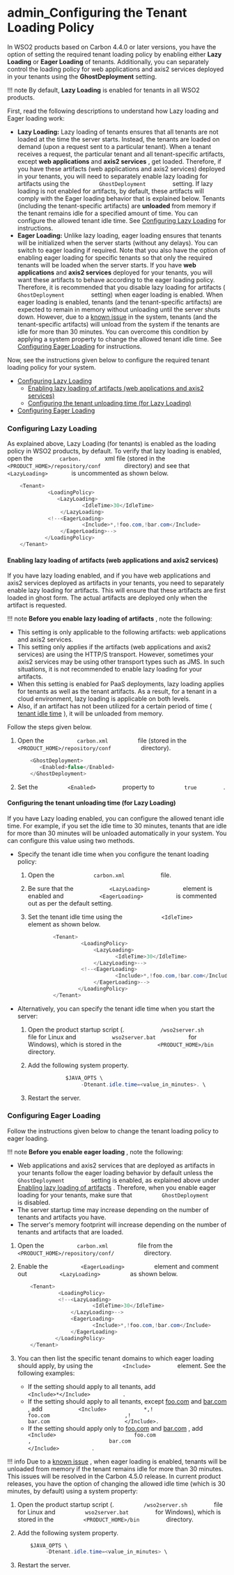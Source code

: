 # admin\_Configuring the Tenant Loading Policy

In WSO2 products based on Carbon 4.4.0 or later versions, you have the option of setting the required tenant loading policy by enabling either **Lazy Loading** or **Eager Loading** of tenants. Additionally, you can separately control the loading policy for web applications and axis2 services deployed in your tenants using the **GhostDeployment** setting.

!!! note
By default, **Lazy Loading** is enabled for tenants in all WSO2 products.


First, read the following descriptions to understand how Lazy loading and Eager loading work:

-   **Lazy Loading:** Lazy loading of tenants ensures that all tenants are not loaded at the time the server starts. Instead, the tenants are loaded on demand (upon a request sent to a particular tenant). When a tenant receives a request, the particular tenant and all tenant-specific artifacts, except **web applications** and **axis2 services** , get loaded. Therefore, if you have these artifacts (web applications and axis2 services) deployed in your tenants, you will need to separately enable lazy loading for artifacts using the `          GhostDeployment         ` setting. If lazy loading is not enabled for artifacts, by default, these artifacts will comply with the Eager loading behavior that is explained below.
    Tenants (including the tenant-specific artifacts) are **unloaded** from memory if the tenant remains idle for a specified amount of time. You can configure the allowed tenant idle time. See [Configuring Lazy Loading](#admin_ConfiguringtheTenantLoadingPolicy-ConfiguringLazyLoading) for instructions.
-   **Eager Loading:** Unlike lazy loading, eager loading ensures that tenants will be initialized when the server starts (without any delays). You can switch to eager loading if required. Note that you also have the option of enabling eager loading for specific tenants so that only the required tenants will be loaded when the server starts. If you have **web applications** and **axis2 services** deployed for your tenants, you will want these artifacts to behave according to the eager loading policy. Therefore, it is recommended that you disable lazy loading for artifacts ( `          GhostDeployment         ` setting) when eager loading is enabled.
    When eager loading is enabled, tenants (and the tenant-specific artifacts) are expected to remain in memory without unloading until the server shuts down. However, due to a [known issue](https://wso2.org/jira/browse/CARBON-15215) in the system, tenants (and the tenant-specific artifacts) will unload from the system if the tenants are idle for more than 30 minutes. You can overcome this condition by applying a system property to change the allowed tenant idle time. See [Configuring Eager Loading](#admin_ConfiguringtheTenantLoadingPolicy-ConfiguringEagerLoading) for instructions.

Now, see the instructions given below to configure the required tenant loading policy for your system.

-   [Configuring Lazy Loading](#admin_ConfiguringtheTenantLoadingPolicy-ConfiguringLazyLoading)
    -   [Enabling lazy loading of artifacts (web applications and axis2 services)](#admin_ConfiguringtheTenantLoadingPolicy-Enablinglazyloadingofartifacts(webapplicationsandaxis2services))
    -   [Configuring the tenant unloading time (for Lazy Loading)](#admin_ConfiguringtheTenantLoadingPolicy-Configuringthetenantunloadingtime(forLazyLoading))
-   [Configuring Eager Loading](#admin_ConfiguringtheTenantLoadingPolicy-ConfiguringEagerLoading)

### Configuring Lazy Loading

As explained above, Lazy Loading (for tenants) is enabled as the loading policy in WSO2 products, by default. To verify that lazy loading is enabled, open the `         carbon.        ` xml file (stored in the `         <PRODUCT_HOME>/repository/conf        ` directory) and see that `         <LazyLoading>        ` is uncommented as shown below.

``` java
    <Tenant>
             <LoadingPolicy>
                <LazyLoading>
                        <IdleTime>30</IdleTime>
                 </LazyLoading>
             <!--<EagerLoading>
                        <Include>*,!foo.com,!bar.com</Include>
                 </EagerLoading>-->
            </LoadingPolicy>
    </Tenant>
```

#### Enabling lazy loading of artifacts (web applications and axis2 services)

If you have lazy loading enabled, and if you have web applications and axis2 services deployed as artifacts in your tenants, you need to separately enable lazy loading for artifacts. This will ensure that these artifacts are first loaded in ghost form. The actual artifacts are deployed only when the artifact is requested.

!!! note
**Before you enable lazy loading of artifacts** , note the following:

-   This setting is only applicable to the following artifacts: web applications and axis2 services.
-   This setting only applies if the artifacts (web applications and axis2 services) are using the HTTP/S transport. However, sometimes your axis2 services may be using other transport types such as JMS. In such situations, it is not recommended to enable lazy loading for your artifacts.
-   When this setting is enabled for PaaS deployments, lazy loading applies for tenants as well as the tenant artifacts. As a result, for a tenant in a cloud environment, lazy loading is applicable on both levels.
-   Also, if an artifact has not been utilized for a certain period of time ( [tenant idle time](#admin_ConfiguringtheTenantLoadingPolicy-Configuringthetenantunloadingtime(forLazyLoading)) ), it will be unloaded from memory.


Follow the steps given below.

1.  Open the `           carbon.xml          ` file (stored in the `           <PRODUCT_HOME>/repository/conf          ` directory).

    ``` java
        <GhostDeployment>
           <Enabled>false</Enabled>
        </GhostDeployment>
    ```

2.  Set the `          <Enabled>         ` property to `          true         ` .

#### Configuring the tenant unloading time (for Lazy Loading)

If you have Lazy loading enabled, you can configure the allowed tenant idle time. For example, if you set the idle time to 30 minutes, tenants that are idle for more than 30 minutes will be unloaded automatically in your system. You can configure this value using two methods.

-   Specify the tenant idle time when you configure the tenant loading policy:
    1.  Open the `             carbon.xml            ` file.

    2.  Be sure that the `            <LazyLoading>           ` element is enabled and `            <EagerLoading>           ` is commented out as per the default setting.
    3.  Set the tenant idle time using the `             <IdleTime>            ` element as shown below.

        ``` java
                <Tenant>
                         <LoadingPolicy>
                             <LazyLoading>
                                    <IdleTime>30</IdleTime>
                             </LazyLoading>-->
                         <!--<EagerLoading>
                                    <Include>*,!foo.com,!bar.com</Include>
                             </EagerLoading>-->
                        </LoadingPolicy>
                </Tenant>
        ```

-   Alternatively, you can specify the tenant idle time when you start the server:

    1.  Open the product startup script (. `            /wso2server.sh           ` file for Linux and `            wso2server.bat           ` for Windows), which is stored in the `            <PRODUCT_HOME>/bin           ` directory.
    2.  Add the following system property.

        ``` java
                    $JAVA_OPTS \ 
                         -Dtenant.idle.time=<value_in_minutes>. \
        ```

    3.  Restart the server.

### Configuring Eager Loading

Follow the instructions given below to change the tenant loading policy to eager loading.

!!! note **Before you enable eager loading** , note the following:
-   Web applications and axis2 services that are deployed as artifacts in your tenants follow the eager loading behavior by default unless the `          GhostDeployment         ` setting is enabled, as explained above under [Enabling lazy loading of artifacts](#admin_ConfiguringtheTenantLoadingPolicy-Enablinglazyloadingofartifacts(webapplicationsandaxis2services)) . Therefore, when you enable eager loading for your tenants, make sure that `          GhostDeployment         ` is disabled.
-   The server startup time may increase depending on the number of tenants and artifacts you have.
-   The server's memory footprint will increase depending on the number of tenants and artifacts that are loaded.


1.  Open the `           carbon.xml          ` file from the `           <PRODUCT_HOME>/repository/conf/          ` directory.

2.  Enable the `           <EagerLoading>          ` element and comment out `           <LazyLoading>          ` as shown below.

    ``` java
        <Tenant>
                 <LoadingPolicy>
                 <!--<LazyLoading>
                            <IdleTime>30</IdleTime>
                     </LazyLoading>-->
                     <EagerLoading>
                            <Include>*,!foo.com,!bar.com</Include>
                     </EagerLoading>
                </LoadingPolicy>
        </Tenant>
    ```

3.  You can then list the specific tenant domains to which eager loading should apply, by using the `          <Include>         ` element. See the following examples:
    -   If the setting should apply to all tenants, add `           ` `            <Include>*</Include>           ` .
    -   If the setting should apply to all tenants, except [foo.com](http://foo.com/) and [bar.com](http://bar.com/) , add `            <Include>            *,!                         foo.com                        ,!                         bar.com                        </Include>.           `
    -   If the setting should apply only to [foo.com](http://foo.com/) and [bar.com](http://bar.com/) , add `            <Include>                         foo.com                        ,                         bar.com                        </Include>           ` .

!!! info
Due to a [known issue](https://wso2.org/jira/browse/CARBON-15215) , when eager loading is enabled, tenants will be unloaded from memory if the tenant remains idle for more than 30 minutes. This issues will be resolved in the Carbon 4.5.0 release. In current product releases, you have the option of changing the allowed idle time (which is 30 minutes, by default) using a system property:

1.  Open the product startup script (. `          /wso2server.sh         ` file for Linux and `          wso2server.bat         ` for Windows), which is stored in the `          <PRODUCT_HOME>/bin         ` directory.
2.  Add the following system property.

    ``` java
        $JAVA_OPTS \ 
             -Dtenant.idle.time=<value_in_minutes> \
    ```

3.  Restart the server.


